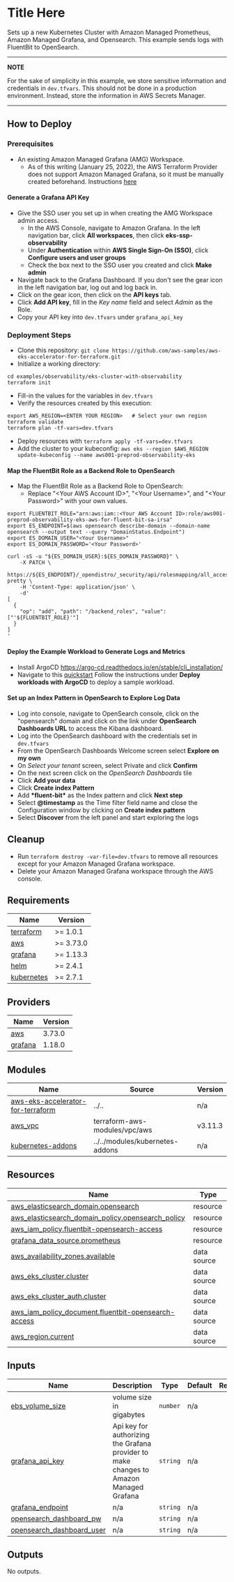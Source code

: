 # Title Here

Sets up a new Kubernetes Cluster with Amazon Managed Prometheus, Amazon Managed Grafana, and Opensearch. This example sends logs with FluentBit to OpenSearch.

---
**NOTE**

For the sake of simplicity in this example, we store sensitive information and credentials in `dev.tfvars`. This should not be done in a production environment. Instead, store the information in AWS Secrets Manager.

---

## How to Deploy

### Prerequisites

- An existing Amazon Managed Grafana (AMG) Workspace.
  - As of this writing (January 25, 2022), the AWS Terraform Provider does not support Amazon Managed Grafana, so it must be manually created beforehand. Instructions [here](https://docs.aws.amazon.com/grafana/latest/userguide/getting-started-with-AMG.html)

#### Generate a Grafana API Key
- Give the SSO user you set up in when creating the AMG Workspace admin access. 
  - In the AWS Console, navigate to Amazon Grafana. In the left navigation bar, click __All workspaces__, then click __eks-ssp-observability__
  - Under __Authentication__ within __AWS Single Sign-On (SSO)__, click __Configure users and user groups__
  - Check the box next to the SSO user you created and click __Make admin__
- Navigate back to the Grafana Dashboard. If you don't see the gear icon in the left navigation bar, log out and log back in.
- Click on the gear icon, then click on the __API keys__ tab.
- Click __Add API key__, fill in the _Key name_ field and select _Admin_ as the Role.
- Copy your API key into `dev.tfvars` under `grafana_api_key` 

### Deployment Steps

- Clone this repository: `git clone https://github.com/aws-samples/aws-eks-accelerator-for-terraform.git`
- Initialize a working directory:
```
cd examples/observability/eks-cluster-with-observability
terraform init
```
- Fill-in the values for the variables in `dev.tfvars`
- Verify the resources created by this execution:
```
export AWS_REGION=<ENTER YOUR REGION>   # Select your own region
terraform validate
terraform plan -tf-vars=dev.tfvars
```
- Deploy resources with `terraform apply -tf-vars=dev.tfvars`
- Add the cluster to your kubeconfig: `aws eks --region $AWS_REGION update-kubeconfig --name aws001-preprod-observability-eks`

#### Map the FluentBit Role as a Backend Role to OpenSearch

- Map the FluentBit Role as a Backend Role to OpenSearch:
  - Replace "\<Your AWS Account ID\>", "\<Your Username\>", and "\<Your Password\>" with your own values.

```
export FLUENTBIT_ROLE="arn:aws:iam::<Your AWS Account ID>:role/aws001-preprod-observability-eks-aws-for-fluent-bit-sa-irsa"
export ES_ENDPOINT=$(aws opensearch describe-domain --domain-name opensearch --output text --query "DomainStatus.Endpoint")
export ES_DOMAIN_USER="<Your Username>"
export ES_DOMAIN_PASSWORD='<Your Password>'

curl -sS -u "${ES_DOMAIN_USER}:${ES_DOMAIN_PASSWORD}" \
    -X PATCH \
    https://${ES_ENDPOINT}/_opendistro/_security/api/rolesmapping/all_access?pretty \
    -H 'Content-Type: application/json' \
    -d'
[
  {
    "op": "add", "path": "/backend_roles", "value": ["'${FLUENTBIT_ROLE}'"]
  }
]
'
```

#### Deploy the Example Workload to Generate Logs and Metrics

- Install ArgoCD https://argo-cd.readthedocs.io/en/stable/cli_installation/
- Navigate to this [quickstart](https://aws-quickstart.github.io/ssp-amazon-eks/getting-started/#deploy-workloads-with-argocd) Follow the instructions under __Deploy workloads with ArgoCD__ to deploy a sample workload.

#### Set up an Index Pattern in OpenSearch to Explore Log Data

- Log into console, navigate to OpenSearch console, click on the "opensearch" domain and click on the link under __OpenSearch Dashboards URL__ to access the Kibana dashboard.
- Log into the OpenSearch dashboard with the credentials set in `dev.tfvars`
- From the OpenSearch Dashboards Welcome screen select __Explore on my own__
- On _Select your tenant_ screen, select Private and click __Confirm__
- On the next screen click on the _OpenSearch Dashboards_ tile
- Click __Add your data__
- Click __Create index Pattern__
- Add __\*fluent-bit\*__ as the Index pattern and click __Next step__
- Select __@timestamp__ as the Time filter field name and close the Configuration window by clicking on __Create index pattern__
- Select __Discover__ from the left panel and start exploring the logs

## Cleanup

 - Run `terraform destroy -var-file=dev.tfvars` to remove all resources except for your Amazon Managed Grafana workspace.
 - Delete your Amazon Managed Grafana workspace through the AWS console.

## Requirements

| Name | Version |
|------|---------|
| <a name="requirement_terraform"></a> [terraform](#requirement\_terraform) | >= 1.0.1 |
| <a name="requirement_aws"></a> [aws](#requirement\_aws) | >= 3.73.0 |
| <a name="requirement_grafana"></a> [grafana](#requirement\_grafana) | >= 1.13.3 |
| <a name="requirement_helm"></a> [helm](#requirement\_helm) | >= 2.4.1 |
| <a name="requirement_kubernetes"></a> [kubernetes](#requirement\_kubernetes) | >= 2.7.1 |

## Providers

| Name | Version |
|------|---------|
| <a name="provider_aws"></a> [aws](#provider\_aws) | 3.73.0 |
| <a name="provider_grafana"></a> [grafana](#provider\_grafana) | 1.18.0 |

## Modules

| Name | Source | Version |
|------|--------|---------|
| <a name="module_aws-eks-accelerator-for-terraform"></a> [aws-eks-accelerator-for-terraform](#module\_aws-eks-accelerator-for-terraform) | ../.. | n/a |
| <a name="module_aws_vpc"></a> [aws\_vpc](#module\_aws\_vpc) | terraform-aws-modules/vpc/aws | v3.11.3 |
| <a name="module_kubernetes-addons"></a> [kubernetes-addons](#module\_kubernetes-addons) | ../../modules/kubernetes-addons | n/a |

## Resources

| Name | Type |
|------|------|
| [aws_elasticsearch_domain.opensearch](https://registry.terraform.io/providers/hashicorp/aws/latest/docs/resources/elasticsearch_domain) | resource |
| [aws_elasticsearch_domain_policy.opensearch_policy](https://registry.terraform.io/providers/hashicorp/aws/latest/docs/resources/elasticsearch_domain_policy) | resource |
| [aws_iam_policy.fluentbit-opensearch-access](https://registry.terraform.io/providers/hashicorp/aws/latest/docs/resources/iam_policy) | resource |
| [grafana_data_source.prometheus](https://registry.terraform.io/providers/grafana/grafana/latest/docs/resources/data_source) | resource |
| [aws_availability_zones.available](https://registry.terraform.io/providers/hashicorp/aws/latest/docs/data-sources/availability_zones) | data source |
| [aws_eks_cluster.cluster](https://registry.terraform.io/providers/hashicorp/aws/latest/docs/data-sources/eks_cluster) | data source |
| [aws_eks_cluster_auth.cluster](https://registry.terraform.io/providers/hashicorp/aws/latest/docs/data-sources/eks_cluster_auth) | data source |
| [aws_iam_policy_document.fluentbit-opensearch-access](https://registry.terraform.io/providers/hashicorp/aws/latest/docs/data-sources/iam_policy_document) | data source |
| [aws_region.current](https://registry.terraform.io/providers/hashicorp/aws/latest/docs/data-sources/region) | data source |

## Inputs

| Name | Description | Type | Default | Required |
|------|-------------|------|---------|:--------:|
| <a name="input_ebs_volume_size"></a> [ebs\_volume\_size](#input\_ebs\_volume\_size) | volume size in gigabytes | `number` | n/a | yes |
| <a name="input_grafana_api_key"></a> [grafana\_api\_key](#input\_grafana\_api\_key) | Api key for authorizing the Grafana provider to make changes to Amazon Managed Grafana | `string` | n/a | yes |
| <a name="input_grafana_endpoint"></a> [grafana\_endpoint](#input\_grafana\_endpoint) | n/a | `string` | n/a | yes |
| <a name="input_opensearch_dashboard_pw"></a> [opensearch\_dashboard\_pw](#input\_opensearch\_dashboard\_pw) | n/a | `string` | n/a | yes |
| <a name="input_opensearch_dashboard_user"></a> [opensearch\_dashboard\_user](#input\_opensearch\_dashboard\_user) | n/a | `string` | n/a | yes |

## Outputs

No outputs.